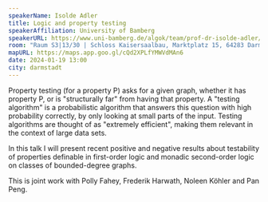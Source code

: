 ```yaml
---
speakerName: Isolde Adler
title: Logic and property testing
speakerAffiliation: University of Bamberg
speakerURL: https://www.uni-bamberg.de/algok/team/prof-dr-isolde-adler/
room: "Raum S3|13/30 | Schloss Kaisersaalbau, Marktplatz 15, 64283 Darmstadt"
mapURL: https://maps.app.goo.gl/cQd2XPLfYMWVdMAn6
date: 2024-01-19 13:00
city: darmstadt
---
```


Property testing (for a property P) asks for a given graph, whether it has
property P, or is "structurally far" from having that property. A "testing
algorithm" is a probabilistic algorithm that answers this question with
high probability correctly, by only looking at small parts of the input.
Testing algorithms are thought of as "extremely efficient", making them relevant in the context of large data sets.

In this talk I will present recent positive and negative results about
testability of properties definable in first-order logic and monadic second-order
logic on classes of bounded-degree graphs.

This is joint work with Polly Fahey, Frederik Harwath, Noleen Köhler and Pan Peng.
